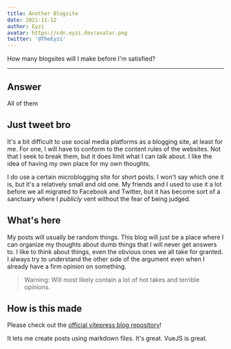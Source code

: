 ```yaml
---
title: Another Blogsite
date: 2021-11-12
author: Eyzi
avatar: https://cdn.eyzi.dev/avatar.png
twitter: '@TheEyzi'
---
```


How many blogsites will I make before I'm satisfied?

---

## Answer

All of them

## Just tweet bro

It's a bit difficult to use social media platforms as a blogging site,
at least for me. For one, I will have to conform to the content rules
of the websites. Not that I seek to break them, but it does limit what
I can talk about. I like the idea of having my own place for my own thoughts.

I do use a certain microblogging site for short posts. I won't say which
one it is, but it's a relatively small and old one. My friends and I
used to use it a lot before we all migrated to Facebook and Twitter,
but it has become sort of a sanctuary where I _publicly_ vent without
the fear of being judged.

## What's here

My posts will usually be random things. This blog will just be a place
where I can organize my thoughts about dumb things that I will never
get answers to. I like to think about things, even the obvious ones we
all take for granted. I always try to understand the other side of the
argument even when I already have a firm opinion on something.

> Warning: Will most likely contain a lot of hot takes and terrible opinions.

## How is this made

Please check out the [official vitepress blog repository](https://github.com/vuejs/blog)!

It lets me create posts using markdown files. It's great. VueJS is great.
